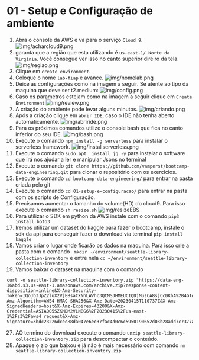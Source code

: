 # 01 - Setup e Configuração de ambiente


 1. Abra o console da AWS e va para o serviço `Cloud 9`.
   ![img/acharcloud9.png](img/acharcloud9.png)
1. garanta que a região que esta utilizando é `us-east-1/ Norte da Virgínia`. Você consegue ver isso no canto superior direiro da tela.
    ![img/regiao.png](img/regiao.png)
 2. Clique em `create environment`.
 3. Coloque o nome `lab-fiap` e avance.
 ![img/nomelab.png](img/nomelab.png)
 5. Deixe as configurações como na imagem a seguir. Se atente ao tipo da maquina que deve ser t2.medium:
![img/config.png](img/config.png)
 6. Caso os parametros estejam como na imagem a seguir clique em `Create Environment`
   ![img/review.png](img/review.png)
 7. A criação do ambiente pode levar alguns minutos.
![img/criando.png](img/criando.png)
 8. Após a criação clique em `abrir IDE`, caso o IDE não tenha aberto automaticamente.
   ![img/abriride.png](img/abriride.png)
9. Para os próximos comandos utilize o console bash que fica no canto inferior do seu IDE.
   ![img/bash.png](img/bash.png)
10. Execute o comando `npm install -g serverless` para instalar o serverless framework.
    ![img/installserverless.png](img/installserverless.png)
11. Execute o comando `sudo apt  install jq -y` para instalar o software que irá nos ajudar a ler e manipular Jsons no terminal
12. Execute o comando `git clone https://github.com/vamperst/bootcamp-data-engineering.git` para clonar o repositório com os exercicios.
13. Execute o comando `cd bootcamp-data-engineering/` para entrar na pasta criada pelo git
14. Execute o comando `cd 01-setup-e-configuracao/` para entrar na pasta com os scripts de Configuração.
15. Precisamos aumentar o tamanho do volume(HD) do cloud9. Para isso execute o comando  `sh resize.sh`
   ![img/resizeEBS](img/resizeEBS.png)
16. Para utilizar o SDK em python da AWS instale com o comando `pip3 install boto3`
17. Iremos utilizar um dataset do kaggle para fazer o bootcamp, instale o sdk da api para conseguir fazer o download via terminal `pip install kaggle`
25. Vamos criar o lugar onde ficarão os dados na maquina. Para isso crie a pasta com o comando ` mkdir ~/environment/seattle-library-collection-inventory` e entre nela `cd ~/environment/seattle-library-collection-inventory`
26. Vamos baixar o dataset na maquina com o comando 
``` shell 
curl -o seattle-library-collection-inventory.zip "https://data-eng-16abd.s3.us-east-1.amazonaws.com/archive.zip?response-content-disposition=inline&X-Amz-Security-Token=IQoJb3JpZ2luX2VjEBsaCXNhLWVhc3QtMSJHMEUCIQDjMusCA8sjCcDKhA%2B4GIg62Cpuw1yozsJEfJHCylAfEwIgUY4RaOY1ZJhUx%2BZFFf%2FHnn6Rwz%2FJ48255iu8sepFQeoq3wMIFBAAGgwwMzYzNDUzMDM4MTQiDBtzFEk%2FRTvw0c%2BTbyq8A7TTDCPBTLfylvutCecHBpSln7CpbbAj6QHtJAstmg4WlHNgvxfyvkaWueORh8ul%2Bwtc1Y72i72g%2BSwX77Ao7Nmt8A%2FO3SEvEhONc7vtKX41Kpau2bf05SWGn4nrYKIEEKGcMhD4DpC4swuQBpId0Kj4CMVjx9sX3S6PId2I79AnyKKycFoHmTvHoNwN7TQJ4%2B3y8vnd%2BAE5dqpR3ABD02rgifREI1ETgbdHxSopHZSBceetzAe3Jbve9FL%2FSt3Eg3H3adAy3l1Eaegdit7KauUZRqu7gStJOD6r15djk4%2BXCFPttnmdiLHZE9BEEudG73In%2Fhb0gCcqxgsYgOBj5TOspcMuyxAV1EADttXaQ6hGEF3e3OGfl971E%2FmcEzuu2ztfyPOxxy01wuAhqio8KL8m6Tig6vU8FjgNMVRz8AtMiJRZH1kKVu1054UAqlO%2FfMRo9cTHQAMw3fHk%2BF8YHWuU8ThDAMwl6AYE32aqLMamhF4PXE9o4wSEpv7bKmhR3E0bcA6pq167OvGUlOaiOrg8NpXOCqb0rvejrgIuekJdpHRL7voeUHbLWtyKPiZsQwTSJlL%2FwXLCzTl7WjCxiuqhBjqUAj%2FMlz0E0eu%2FDvp762w2r6bojCP8QJjGKgFEgWCKOJKQ71wnolfdtdEyUXyOCcT%2FtlWJQpvT3W7y6q%2Bh%2BBqY6MNqxKhgUaWlp5WpQLV1tBDGV%2BD7Ry8kyzijPh8LemBLH3oJuKiPcL1AsZBKfBSbSZPb8mKq6JCAkQUbpJkicikECuz6n%2FEpn0iJvPG5fTO%2BLr56dY9YNgu2rzNqxGXS%2BpPe62dEo3efWCkCoNRa4I7u94EJsfiqGIV3IPYK0%2BLSSATcXmy9%2Bfe4fbY7vAZADZcXVTug3lHUU2JjnbgtGd3AuToI0uCO0uVvlvmSaTenh3v0d3BLNuGeRbekBstHaHLiy8byDgUmwJeqq9NBj2%2B35ZjtHA%3D%3D&X-Amz-Algorithm=AWS4-HMAC-SHA256&X-Amz-Date=20230415T110737Z&X-Amz-SignedHeaders=host&X-Amz-Expires=43200&X-Amz-Credential=ASIAQQ5SZKMDM2VLNBG6%2F20230415%2Fus-east-1%2Fs3%2Faws4_request&X-Amz-Signature=3bdc23226dcee88da047e6ec37fac4d0c6c5950190652d03b28add7c7377a5a2"
```
27. AO termino do download execute o comando `unzip seattle-library-collection-inventory.zip` para descompactar o conteúdo.
28. Apague o zip que baixou e já não é mais necessário com comando `rm seattle-library-collection-inventory.zip`

